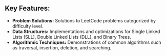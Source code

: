 ## Key Features:
- **Problem Solutions:** Solutions to LeetCode problems categorized by difficulty level.
- **Data Structures:** Implementations and optimizations for Single Linked Lists (SLL), Double Linked Lists (DLL), and Binary Trees.
- **Algorithmic Techniques:** Demonstrations of common algorithms such as traversal, insertion, deletion, and searching.
